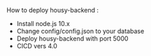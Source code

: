 How to deploy housy-backend :
- Install node.js 10.x
- Change config/config.json to your database
- Deploy housy-backend with port 5000
- CICD vers 4.0
